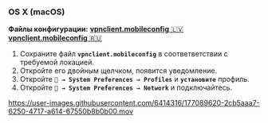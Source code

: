 ### OS X (macOS)

**Файлы конфигурации:**
[**vpnclient.mobileconfig** 🇱🇻](https://s.fuckrkn1.xyz/client-conf/0.0.2/vpnclient.mobileconfig)
[**vpnclient.mobileconfig** 🇷🇺](https://s.fuckrkn1.xyz/client-conf/0.0.2/ru-vpnclient.mobileconfig)

1. Сохраните файл **``vpnclient.mobileconfig``** в соответветствии с требуемой локацией.
2. Откройте его двойным щелчком, появится уведомление.
3. Откройте **`` → System Preferences → Profiles``** и **``установите``** профиль.
4. Откройте **`` → System Preferences → Network``** и подключайтесь.


https://user-images.githubusercontent.com/6414316/177089620-2cb5aaa7-6250-4717-a614-67550b8b0b00.mov
